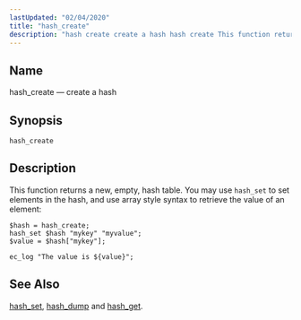 ```yaml
---
lastUpdated: "02/04/2020"
title: "hash_create"
description: "hash create create a hash hash create This function returns a new empty hash table You may use hash set to set elements in the hash and use array style syntax to retrieve the value of an element Example 16 107 hash create example hash set hash dump and hash..."
---
```


<a name="sieve.ref.hash_create"></a> 
## Name

hash_create — create a hash

## Synopsis

`hash_create`

<a name="idp30870576"></a> 
## Description

This function returns a new, empty, hash table. You may use `hash_set` to set elements in the hash, and use array style syntax to retrieve the value of an element:

<a name="example.hash_create"></a> 


```
$hash = hash_create;
hash_set $hash "mykey" "myvalue";
$value = $hash["mykey"];

ec_log "The value is ${value}";
```

<a name="idp30875728"></a> 
## See Also

[hash_set](/momentum/3/3-reference/sieve-ref-hash-set), [hash_dump](/momentum/3/3-reference/sieve-ref-hash-dump) and [hash_get](/momentum/3/3-reference/sieve-ref-hash-get).